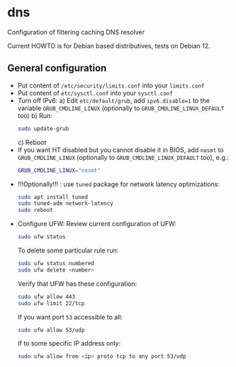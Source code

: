 # dns
Configuration of filtering caching DNS resolver

Current HOWTO is for Debian based distributives, tests on Debian 12.

## General configuration
* Put content of `/etc/security/limits.conf` into your `limits.conf`
* Put content of `etc/sysctl.conf` into your `sysctl.conf`
* Turn off IPv6:
  a) Edit `etc/default/grub`, add `ipv6.disable=1` to the variable `GRUB_CMDLINE_LINUX` (optionally to `GRUB_CMDLINE_LINUX_DEFAULT` too)
  b) Run:
    ```sh
    sudo update-grub
    ```
  c) Reboot
* If you want HT disabled but you cannot disable it in BIOS, add `nosmt` to `GRUB_CMDLINE_LINUX` (optionally to `GRUB_CMDLINE_LINUX_DEFAULT` too), e.g.:
  ```sh
  GRUB_CMDLINE_LINUX="nosmt"
  ```
* !!!Optionally!!! : use `tuned` package for network latency optimizations:
  ```sh
  sudo apt install tuned
  sudo tuned-adm network-latency
  sudo reboot
  ```
* Configure UFW:
  Review current configuration of UFW:
  ```sh
  sudo ufw status
  ```
  To delete some particular rule run:
  ```sh
  sudo ufw status numbered
  sudo ufw delete <number>
  ```
  Verify that UFW has these configuration:
  ```sh
  sudo ufw allow 443
  sudo ufw limit 22/tcp
  ```
  If you want port `53` accessible to all:
  ```sh
  sudo ufw allow 53/udp
  ```
  If to some specific IP address only:
  ```sh
  sudo ufw allow from <ip> proto tcp to any port 53/udp
  ```
